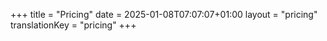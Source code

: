 +++
title = "Pricing"
date = 2025-01-08T07:07:07+01:00
layout = "pricing"
translationKey = "pricing"
+++